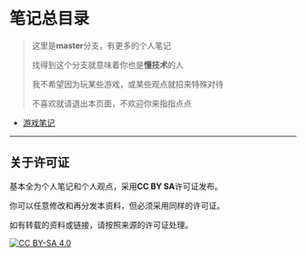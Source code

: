 # 笔记总目录

> 这里是**master**分支，有更多的个人笔记
>
> 找得到这个分支就意味着你也是**懂技术**的人
>
> 我不希望因为玩某些游戏，或某些观点就招来特殊对待
>
> 不喜欢就请退出本页面，不欢迎你来指指点点

+ [游戏笔记](./game/README.md)

---

## 关于许可证

基本全为个人笔记和个人观点，采用**CC BY SA**许可证发布。

你可以任意修改和再分发本资料，但必须采用同样的许可证。

如有转载的资料或链接，请按照来源的许可证处理。

[![CC BY-SA 4.0][cc-by-sa-image]][cc-by-sa]

[cc-by-sa]: http://creativecommons.org/licenses/by-sa/4.0/
[cc-by-sa-image]: https://licensebuttons.net/l/by-sa/4.0/88x31.png
[cc-by-sa-shield]: https://img.shields.io/badge/License-CC%20BY--SA%204.0-lightgrey.svg
